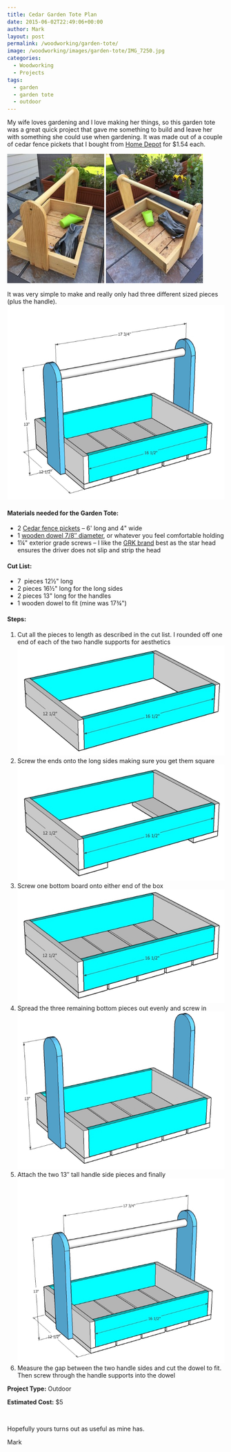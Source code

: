 ```yaml
---
title: Cedar Garden Tote Plan
date: 2015-06-02T22:49:06+00:00
author: Mark
layout: post
permalink: /woodworking/garden-tote/
image: /woodworking/images/garden-tote/IMG_7250.jpg
categories:
  - Woodworking
  - Projects
tags:
  - garden
  - garden tote
  - outdoor
---
```


My wife loves gardening and I love making her things, so this garden tote was a great quick project that gave me something to build and leave her with something she could use when gardening. It was made out of a couple of cedar fence pickets that I bought from [Home Depot](http://www.homedepot.com/p/Alta-Forest-Products-5-8-in-x-3-1-2-in-x-6-ft-Western-Red-Cedar-Flat-Top-Fence-Picket-63006/205757683) for $1.54 each.

[![-](/woodworking/images/garden-tote/IMG_7572-225x300.jpg)](/woodworking/images/garden-tote/IMG_7572.jpg) [![-](/woodworking/images/garden-tote/IMG_7573-225x300.jpg)](/woodworking/images/garden-tote/IMG_7573.jpg)

It was very simple to make and really only had three different sized pieces (plus the handle).  
[![-](/woodworking/images/garden-tote/Garden-Tote2.jpg)](/woodworking/images/garden-tote/Garden-Tote2.jpg)

#### Materials needed for the Garden Tote:

- 2 [Cedar fence pickets](http://www.homedepot.com/p/Alta-Forest-Products-5-8-in-x-3-1-2-in-x-6-ft-Western-Red-Cedar-Flat-Top-Fence-Picket-63006/205757683) – 6' long and 4" wide
- 1 [wooden dowel 7/8″ diameter](http://www.homedepot.com/p/Unbranded-6414U-7-8-in-x-7-8-in-x-48-in-Hardwood-Round-Dowel-10001807/203334067), or whatever you feel comfortable holding
- 1¼" exterior grade screws – I like the [GRK brand](https://amzn.to/3kZOWlK) best as the star head ensures the driver does not slip and strip the head

#### Cut List:

- 7  pieces 12½" long
- 2 pieces 16½" long for the long sides
- 2 pieces 13" long for the handles
- 1 wooden dowel to fit (mine was 17¾")

#### Steps:

1. Cut all the pieces to length as described in the cut list. I rounded off one end of each of the two handle supports for aesthetics [![-](/woodworking/images/garden-tote/Garden-Tote-step-2.jpg)](/woodworking/images/garden-tote/Garden-Tote-step-2.jpg)
2. Screw the ends onto the long sides making sure you get them square [![-](/woodworking/images/garden-tote/Garden-Tote-step-3.jpg)](/woodworking/images/garden-tote/Garden-Tote-step-3.jpg)
3. Screw one bottom board onto either end of the box [![-](/woodworking/images/garden-tote/Garden-Tote-step-4.jpg)](/woodworking/images/garden-tote/Garden-Tote-step-4.jpg)
4. Spread the three remaining bottom pieces out evenly and screw in [![-](/woodworking/images/garden-tote/Garden-Tote-step-5.jpg)](/woodworking/images/garden-tote/Garden-Tote-step-5.jpg)
5. Attach the two 13&#8243; tall handle side pieces and finally [![-](/woodworking/images/garden-tote/Garden-Tote2.jpg)](/woodworking/images/garden-tote/Garden-Tote2.jpg)
6. Measure the gap between the two handle sides and cut the dowel to fit. Then screw through the handle supports into the dowel

**Project Type:** Outdoor

**Estimated Cost:** $5

&nbsp;

Hopefully yours turns out as useful as mine has.

Mark
